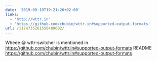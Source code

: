 ```yaml
---
date: '2019-09-19T19:21:26+02:00'
links:
  - 'http://wttr.in'
  - 'https://github.com/chubin/wttr.in#supported-output-formats'
url: /1174735261550489602/
---
```

Wheee 😀 wttr-switcher is mentioned in https://github.com/chubin/wttr.in#supported-output-formats README https://github.com/chubin/wttr.in#supported-output-formats
